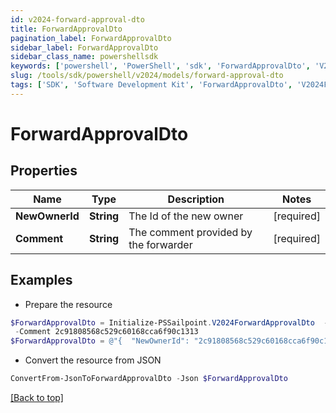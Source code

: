 ```yaml
---
id: v2024-forward-approval-dto
title: ForwardApprovalDto
pagination_label: ForwardApprovalDto
sidebar_label: ForwardApprovalDto
sidebar_class_name: powershellsdk
keywords: ['powershell', 'PowerShell', 'sdk', 'ForwardApprovalDto', 'V2024ForwardApprovalDto'] 
slug: /tools/sdk/powershell/v2024/models/forward-approval-dto
tags: ['SDK', 'Software Development Kit', 'ForwardApprovalDto', 'V2024ForwardApprovalDto']
---
```



# ForwardApprovalDto

## Properties

Name | Type | Description | Notes
------------ | ------------- | ------------- | -------------
**NewOwnerId** | **String** | The Id of the new owner | [required]
**Comment** | **String** | The comment provided by the forwarder | [required]

## Examples

- Prepare the resource
```powershell
$ForwardApprovalDto = Initialize-PSSailpoint.V2024ForwardApprovalDto  -NewOwnerId 2c91808568c529c60168cca6f90c1314 `
 -Comment 2c91808568c529c60168cca6f90c1313
$ForwardApprovalDto = @"{  "NewOwnerId": "2c91808568c529c60168cca6f90c1314", "Comment": "2c91808568c529c60168cca6f90c1313" }"@
```

- Convert the resource from JSON
```powershell
ConvertFrom-JsonToForwardApprovalDto -Json $ForwardApprovalDto
```


[[Back to top]](#) 

